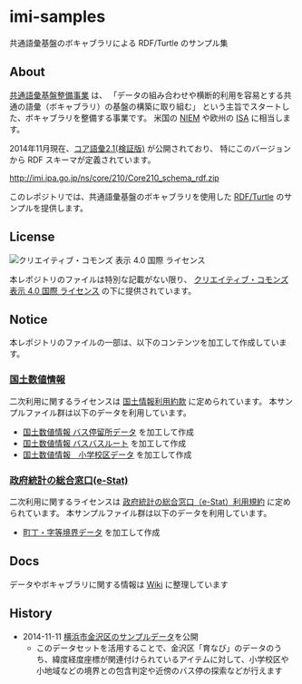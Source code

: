 imi-samples
===========

共通語彙基盤のボキャブラリによる RDF/Turtle のサンプル集

## About

[共通語彙基盤整備事業](http://goikiban.ipa.go.jp/) は、
「データの組み合わせや横断的利用を容易とする共通の語彙（ボキャブラリ）の基盤の構築に取り組む」
という主旨でスタートした、ボキャブラリを整備する事業です。
米国の [NIEM](https://www.niem.gov/) や欧州の [ISA](https://joinup.ec.europa.eu/) に相当します。

2014年11月現在、[コア語彙2.1(検証版)](http://goikiban.ipa.go.jp/node665) が公開されており、
特にこのバージョンから RDF スキーマが定義されています。

<http://imi.ipa.go.jp/ns/core/210/Core210_schema_rdf.zip>

このレポジトリでは、共通語彙基盤のボキャブラリを使用した
[RDF/Turtle](http://www.w3.org/TR/turtle/) のサンプルを提供します。

## License

![クリエイティブ・コモンズ 表示 4.0 国際 ライセンス](https://i.creativecommons.org/l/by/4.0/88x31.png)

本レポジトリのファイルは特別な記載がない限り、
[クリエイティブ・コモンズ 表示 4.0 国際 ライセンス](http://creativecommons.org/licenses/by/4.0/) 
の下に提供されています。

## Notice

本レポジトリのファイルの一部は、以下のコンテンツを加工して作成しています。

### [国土数値情報](http://nlftp.mlit.go.jp/ksj/index.html)
二次利用に関するライセンスは [国土情報利用約款](http://nlftp.mlit.go.jp/ksj/other/yakkan.html) に定められています。
本サンプルファイル群は以下のデータを利用しています。

* [国土数値情報 バス停留所データ](http://nlftp.mlit.go.jp/ksj/gml/datalist/KsjTmplt-P11.html) を加工して作成
* [国土数値情報 バスバスルート](http://nlftp.mlit.go.jp/ksj/gml/datalist/KsjTmplt-N07.html) を加工して作成
* [国土数値情報　小学校区データ](http://nlftp.mlit.go.jp/ksj/gml/datalist/KsjTmplt-A27.html) を加工して作成

### [政府統計の総合窓口(e-Stat)](http://www.e-stat.go.jp/)
二次利用に関するライセンスは [政府統計の総合窓口（e-Stat）利用規約](http://www.e-stat.go.jp/estat/html/spec.html) に定められています。
本サンプルファイル群は以下のデータを利用しています。

* [町丁・字等境界データ](http://e-stat.go.jp/SG2/eStatFlex/help/content/_72.html#002) を加工して作成

## Docs

データやボキャブラリに関する情報は  [Wiki](https://github.com/indigo-lab/imi-samples/wiki) に整理しています

## History

* 2014-11-11 [横浜市金沢区のサンプルデータ](https://github.com/indigo-lab/imi-samples/blob/master/14108kanazawa2014-11-11.ttl)を公開
    + このデータセットを活用することで、金沢区「育なび」のデータのうち、緯度経度座標が関連付けられているアイテムに対して、小学校区や小地域などの境界との包含判定や近傍のバス停の探索などが行えます








